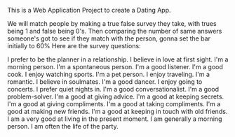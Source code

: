 This is a Web Application Project to create a Dating App.

We will match people by making a true false survey they take, with trues being 1 and false being 0's. Then comparing the number of same answers someone's got to see if they match with the person, gonna set the bar initially to 60%
Here are the survey questions:

I prefer to be the planner in a relationship.
I believe in love at first sight.
I'm a morning person.
I'm a spontaneous person.
I'm a good listener.
I'm a good cook.
I enjoy watching sports.
I'm a pet person.
I enjoy traveling.
I'm a romantic.
I believe in soulmates.
I'm a good dancer.
I enjoy going to concerts.
I prefer quiet nights in.
I'm a good conversationalist.
I'm a good problem-solver.
I'm a good at giving advice.
I'm a good at keeping secrets.
I'm a good at giving compliments.
I'm a good at taking compliments.
I'm a good at making new friends.
I'm a good at keeping in touch with old friends.
I am a very good at living in the present moment.
I am generally a morning person.
I am often the life of the party.
